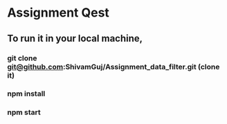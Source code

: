 # Assignment Qest

## To run it in your local machine,

### git clone git@github.com:ShivamGuj/Assignment_data_filter.git (clone it)
### npm install
### npm start
